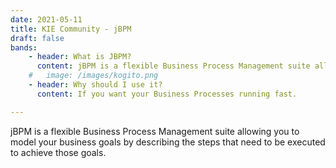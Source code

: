 ```yaml
---
date: 2021-05-11
title: KIE Community - jBPM
draft: false
bands:
    - header: What is JBPM?
      content: jBPM is a flexible Business Process Management suite allowing you to model your business goals by describing the steps that need to be executed to achieve those goals.
    #   image: /images/kogito.png
    - header: Why should I use it?
      content: If you want your Business Processes running fast.

---
```


jBPM is a flexible Business Process Management suite allowing you to model your business goals by describing the steps that need to be executed to achieve those goals.